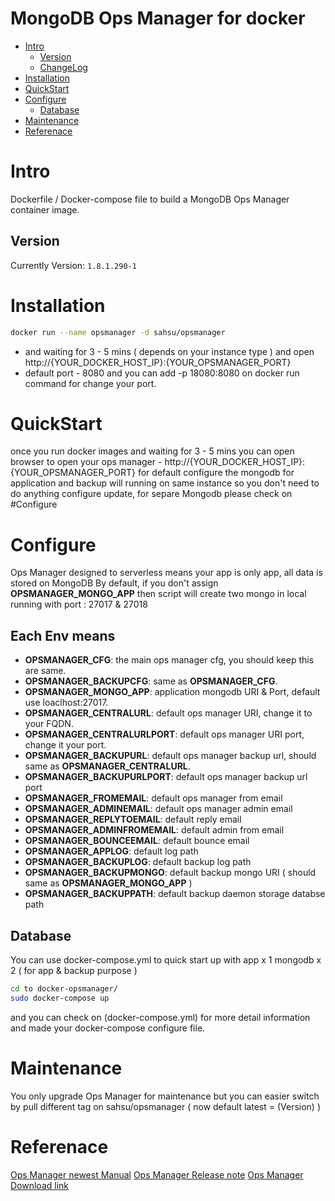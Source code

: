 # MongoDB Ops Manager for docker
- [Intro](#Intro)
  - [Version](#Version)
  - [ChangeLog](Changelog.md)
- [Installation](#Installation)
- [QuickStart](#QuickStart)
- [Configure](#Configure)
  - [Database](#Database)
- [Maintenance](#Maintenance)
- [Referenace](#Referance)

# Intro
  Dockerfile / Docker-compose file to build a MongoDB Ops Manager container image.
## Version
  Currently Version: `1.8.1.290-1`
# Installation
  ```bash
  docker run --name opsmanager -d sahsu/opsmanager
  ```
  * and waiting for 3 - 5 mins ( depends on your instance type ) and open http://{YOUR_DOCKER_HOST_IP}:{YOUR_OPSMANAGER_PORT} 
  * default port - 8080 and you can add -p 18080:8080 on docker run command for change your port.

# QuickStart
  once you run docker images and waiting for 3 - 5 mins you can open browser to open your ops manager - http://{YOUR_DOCKER_HOST_IP}:{YOUR_OPSMANAGER_PORT}
  for default configure the mongodb for application and backup will running on same instance so you don't need to do anything configure update, for separe Mongodb please check on #Configure
# Configure
  Ops Manager designed to serverless means your app is only app, all data is stored on MongoDB
  By default, if you don't assign **OPSMANAGER_MONGO_APP** then script will create two mongo in local running with port : 27017 & 27018
## Each Env means
  - **OPSMANAGER_CFG**: the main ops manager cfg, you should keep this are same.
  - **OPSMANAGER_BACKUPCFG**: same as **OPSMANAGER_CFG**.
  - **OPSMANAGER_MONGO_APP**: application mongodb URI & Port, default use loaclhost:27017.
  - **OPSMANAGER_CENTRALURL**: default ops manager URI, change it to your FQDN.
  - **OPSMANAGER_CENTRALURLPORT**: default ops manager URI port, change it your port.
  - **OPSMANAGER_BACKUPURL**: default ops manager backup url, should same as **OPSMANAGER_CENTRALURL**.
  - **OPSMANAGER_BACKUPURLPORT**: default ops manager backup url port
  - **OPSMANAGER_FROMEMAIL**: default ops manager from email
  - **OPSMANAGER_ADMINEMAIL**: default ops manager admin email
  - **OPSMANAGER_REPLYTOEMAIL**: default reply email
  - **OPSMANAGER_ADMINFROMEMAIL**: default admin from email
  - **OPSMANAGER_BOUNCEEMAIL**: default bounce email
  - **OPSMANAGER_APPLOG**: default log path
  - **OPSMANAGER_BACKUPLOG**: default backup log path
  - **OPSMANAGER_BACKUPMONGO**: default backup mongo URI ( should same as **OPSMANAGER_MONGO_APP** )
  - **OPSMANAGER_BACKUPPATH**: default backup daemon storage databse path
## Database
  You can use docker-compose.yml to quick start up with app x 1 mongodb x 2 ( for app & backup purpose )
  ``` bash
  cd to docker-opsmanager/
  sudo docker-compose up
  ```
  and you can check on (docker-compose.yml) for more detail information and made your docker-compose configure file.
# Maintenance
  You only upgrade Ops Manager for maintenance but you can easier switch by pull different tag on sahsu/opsmanager ( now default latest = (Version) )
# Referenace
  [Ops Manager newest Manual](https://docs.opsmanager.mongodb.com/current/)
  [Ops Manager Release note](https://docs.opsmanager.mongodb.com/current/release-notes/application/)
  [Ops Manager Download link](https://www.mongodb.com/lp/download/mongodb-enterprise)
